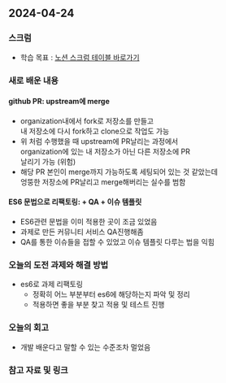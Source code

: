 ## 2024-04-24

### 스크럼
- 학습 목표 : [노션 스크럼 테이블 바로가기](https://www.notion.so/goorm/59e6d02b7e694adabc748a36f07edeaf?v=17339fcd26bd42dda1102558a6ee038a&pvs=4)


### 새로 배운 내용

#### github PR: upstream에 merge
- organization내에서 fork로 저장소를 만들고  
내 저장소에 다시 fork하고 clone으로 작업도 가능
- 위 처럼 수행했을 때 upstream에 PR날리는 과정에서  
organization에 있는 내 저장소가 아닌 다른 저장소에 PR  
날리기 가능 (위험)
- 해당 PR 본인이 merge까지 가능하도록 세팅되어 있는 것 같았는데  
엉뚱한 저장소에 PR날리고 merge해버리는 실수를 범함

#### ES6 문법으로 리팩토링: + QA + 이슈 템플릿
- ES6관련 문법을 이미 적용한 곳이 조금 있었음
- 과제로 만든 커뮤니티 서비스 QA진행해좀
- QA를 통한 이슈들을 접할 수 있었고 이슈 템플릿 다루는 법을 익힘

### 오늘의 도전 과제와 해결 방법
- es6로 과제 리팩토링
    - 정확히 어느 부분부터 es6에 해당하는지 파악 및 정리
    - 적용하면 좋을 부분 찾고 적용 및 테스트 진행


### 오늘의 회고
- 개발 배운다고 말할 수 있는 수준조차 멀었음

### 참고 자료 및 링크


